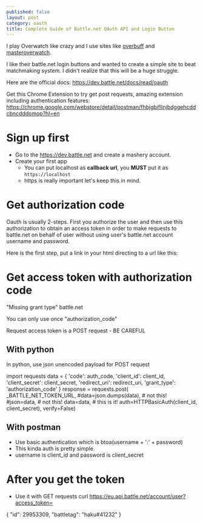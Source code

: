 ```yaml
---
published: false
layout: post
category: oauth
title: Complete Guide of Battle.net OAuth API and Login Button
---
```

I play Overwatch like crazy and I use sites like [overbuff](http://overbuff.com) and [masteroverwatch](http://masteroverwatch.com).

I like their battle.net login buttons and wanted to create a simple site to beat matchmaking system. I didn't realize that this will be a huge struggle.

Here are the official docs:
<https://dev.battle.net/docs/read/oauth>

Get this Chrome Extension to try get post requests, amazing extension including authentication features:
<https://chrome.google.com/webstore/detail/postman/fhbjgbiflinjbdggehcddcbncdddomop?hl=en>

# Sign up first

* Go to the <https://dev.battle.net> and create a mashery account.
* Create your first app
  * You can put localhost as **callback url**, you **MUST** put it as `https://localhost`
  * https is really important let's keep this in mind.

# Get authorization code

Oauth is usually 2-steps. First you authorize the user and then use this authorization to obtain an access token in order to make requests to battle.net on behalf of user without using user's battle.net account username and password. 

Here is the first step, put a link in your html directing to a url like this:


# Get access token with authorization code

"Missing grant type" battle.net

You can only use once "authorization_code"

Request access token is a POST request - BE CAREFUL

## With python 
In python, use json unencoded payload for POST request

import requests
data = {
      'code': auth_code,
      'client_id': client_id,
      'client_secret': client_secret,
      'redirect_uri': redirect_uri,
      'grant_type': 'authorization_code'
  }
  response = requests.post(
      _BATTLE_NET_TOKEN_URL,
      #data=json.dumps(data),  # not this!
      #json=data,  # not this!
      data=data,  # this is it!
      auth=HTTPBasicAuth(client_id, client_secret),
      verify=False)

## With postman
- Use basic authentication which is btoa(username + ':' + password)
- This kinda auth is pretty simple.
- username is client_id and password is client_secret

# After you get the token
- Use it with GET requests
curl https://eu.api.battle.net/account/user?access_token=<redacted>

{
  "id": 29953309,
  "battletag": "haku#41232"
}
